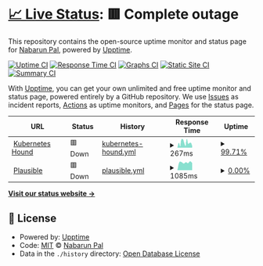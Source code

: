 # [📈 Live Status](https://www.nabarun.in): <!--live status--> **🟥 Complete outage**

This repository contains the open-source uptime monitor and status page for [Nabarun Pal](https://nabarun.dev), powered by [Upptime](https://github.com/upptime/upptime).

[![Uptime CI](https://github.com/palnabarun/status/workflows/Uptime%20CI/badge.svg)](https://github.com/palnabarun/status/actions?query=workflow%3A%22Uptime+CI%22)
[![Response Time CI](https://github.com/palnabarun/status/workflows/Response%20Time%20CI/badge.svg)](https://github.com/palnabarun/status/actions?query=workflow%3A%22Response+Time+CI%22)
[![Graphs CI](https://github.com/palnabarun/status/workflows/Graphs%20CI/badge.svg)](https://github.com/palnabarun/status/actions?query=workflow%3A%22Graphs+CI%22)
[![Static Site CI](https://github.com/palnabarun/status/workflows/Static%20Site%20CI/badge.svg)](https://github.com/palnabarun/status/actions?query=workflow%3A%22Static+Site+CI%22)
[![Summary CI](https://github.com/palnabarun/status/workflows/Summary%20CI/badge.svg)](https://github.com/palnabarun/status/actions?query=workflow%3A%22Summary+CI%22)

With [Upptime](https://upptime.js.org), you can get your own unlimited and free uptime monitor and status page, powered entirely by a GitHub repository. We use [Issues](https://github.com/palnabarun/status/issues) as incident reports, [Actions](https://github.com/palnabarun/status/actions) as uptime monitors, and [Pages](https://www.nabarun.in) for the status page.

<!--start: status pages-->
<!-- This summary is generated by Upptime (https://github.com/upptime/upptime) -->
<!-- Do not edit this manually, your changes will be overwritten -->
<!-- prettier-ignore -->
| URL | Status | History | Response Time | Uptime |
| --- | ------ | ------- | ------------- | ------ |
| <img alt="" src="https://icons.duckduckgo.com/ip3/cs.k8s.io.ico" height="13"> [Kubernetes Hound](https://cs.k8s.io) | 🟥 Down | [kubernetes-hound.yml](https://github.com/palnabarun/status/commits/HEAD/history/kubernetes-hound.yml) | <details><summary><img alt="Response time graph" src="./graphs/kubernetes-hound/response-time-week.png" height="20"> 267ms</summary><br><a href="https://status.nabarun.top/history/kubernetes-hound"><img alt="Response time 229" src="https://img.shields.io/endpoint?url=https%3A%2F%2Fraw.githubusercontent.com%2Fpalnabarun%2Fstatus%2FHEAD%2Fapi%2Fkubernetes-hound%2Fresponse-time.json"></a><br><a href="https://status.nabarun.top/history/kubernetes-hound"><img alt="24-hour response time 183" src="https://img.shields.io/endpoint?url=https%3A%2F%2Fraw.githubusercontent.com%2Fpalnabarun%2Fstatus%2FHEAD%2Fapi%2Fkubernetes-hound%2Fresponse-time-day.json"></a><br><a href="https://status.nabarun.top/history/kubernetes-hound"><img alt="7-day response time 267" src="https://img.shields.io/endpoint?url=https%3A%2F%2Fraw.githubusercontent.com%2Fpalnabarun%2Fstatus%2FHEAD%2Fapi%2Fkubernetes-hound%2Fresponse-time-week.json"></a><br><a href="https://status.nabarun.top/history/kubernetes-hound"><img alt="30-day response time 219" src="https://img.shields.io/endpoint?url=https%3A%2F%2Fraw.githubusercontent.com%2Fpalnabarun%2Fstatus%2FHEAD%2Fapi%2Fkubernetes-hound%2Fresponse-time-month.json"></a><br><a href="https://status.nabarun.top/history/kubernetes-hound"><img alt="1-year response time 229" src="https://img.shields.io/endpoint?url=https%3A%2F%2Fraw.githubusercontent.com%2Fpalnabarun%2Fstatus%2FHEAD%2Fapi%2Fkubernetes-hound%2Fresponse-time-year.json"></a></details> | <details><summary><a href="https://status.nabarun.top/history/kubernetes-hound">99.71%</a></summary><a href="https://status.nabarun.top/history/kubernetes-hound"><img alt="All-time uptime 98.65%" src="https://img.shields.io/endpoint?url=https%3A%2F%2Fraw.githubusercontent.com%2Fpalnabarun%2Fstatus%2FHEAD%2Fapi%2Fkubernetes-hound%2Fuptime.json"></a><br><a href="https://status.nabarun.top/history/kubernetes-hound"><img alt="24-hour uptime 98.00%" src="https://img.shields.io/endpoint?url=https%3A%2F%2Fraw.githubusercontent.com%2Fpalnabarun%2Fstatus%2FHEAD%2Fapi%2Fkubernetes-hound%2Fuptime-day.json"></a><br><a href="https://status.nabarun.top/history/kubernetes-hound"><img alt="7-day uptime 99.71%" src="https://img.shields.io/endpoint?url=https%3A%2F%2Fraw.githubusercontent.com%2Fpalnabarun%2Fstatus%2FHEAD%2Fapi%2Fkubernetes-hound%2Fuptime-week.json"></a><br><a href="https://status.nabarun.top/history/kubernetes-hound"><img alt="30-day uptime 99.93%" src="https://img.shields.io/endpoint?url=https%3A%2F%2Fraw.githubusercontent.com%2Fpalnabarun%2Fstatus%2FHEAD%2Fapi%2Fkubernetes-hound%2Fuptime-month.json"></a><br><a href="https://status.nabarun.top/history/kubernetes-hound"><img alt="1-year uptime 98.65%" src="https://img.shields.io/endpoint?url=https%3A%2F%2Fraw.githubusercontent.com%2Fpalnabarun%2Fstatus%2FHEAD%2Fapi%2Fkubernetes-hound%2Fuptime-year.json"></a></details>
| <img alt="" src="https://icons.duckduckgo.com/ip3/paa.nabarun.dev.ico" height="13"> [Plausible](https://paa.nabarun.dev) | 🟥 Down | [plausible.yml](https://github.com/palnabarun/status/commits/HEAD/history/plausible.yml) | <details><summary><img alt="Response time graph" src="./graphs/plausible/response-time-week.png" height="20"> 1085ms</summary><br><a href="https://status.nabarun.top/history/plausible"><img alt="Response time 1206" src="https://img.shields.io/endpoint?url=https%3A%2F%2Fraw.githubusercontent.com%2Fpalnabarun%2Fstatus%2FHEAD%2Fapi%2Fplausible%2Fresponse-time.json"></a><br><a href="https://status.nabarun.top/history/plausible"><img alt="24-hour response time 1017" src="https://img.shields.io/endpoint?url=https%3A%2F%2Fraw.githubusercontent.com%2Fpalnabarun%2Fstatus%2FHEAD%2Fapi%2Fplausible%2Fresponse-time-day.json"></a><br><a href="https://status.nabarun.top/history/plausible"><img alt="7-day response time 1085" src="https://img.shields.io/endpoint?url=https%3A%2F%2Fraw.githubusercontent.com%2Fpalnabarun%2Fstatus%2FHEAD%2Fapi%2Fplausible%2Fresponse-time-week.json"></a><br><a href="https://status.nabarun.top/history/plausible"><img alt="30-day response time 1122" src="https://img.shields.io/endpoint?url=https%3A%2F%2Fraw.githubusercontent.com%2Fpalnabarun%2Fstatus%2FHEAD%2Fapi%2Fplausible%2Fresponse-time-month.json"></a><br><a href="https://status.nabarun.top/history/plausible"><img alt="1-year response time 1206" src="https://img.shields.io/endpoint?url=https%3A%2F%2Fraw.githubusercontent.com%2Fpalnabarun%2Fstatus%2FHEAD%2Fapi%2Fplausible%2Fresponse-time-year.json"></a></details> | <details><summary><a href="https://status.nabarun.top/history/plausible">0.00%</a></summary><a href="https://status.nabarun.top/history/plausible"><img alt="All-time uptime 0.00%" src="https://img.shields.io/endpoint?url=https%3A%2F%2Fraw.githubusercontent.com%2Fpalnabarun%2Fstatus%2FHEAD%2Fapi%2Fplausible%2Fuptime.json"></a><br><a href="https://status.nabarun.top/history/plausible"><img alt="24-hour uptime 0.00%" src="https://img.shields.io/endpoint?url=https%3A%2F%2Fraw.githubusercontent.com%2Fpalnabarun%2Fstatus%2FHEAD%2Fapi%2Fplausible%2Fuptime-day.json"></a><br><a href="https://status.nabarun.top/history/plausible"><img alt="7-day uptime 0.00%" src="https://img.shields.io/endpoint?url=https%3A%2F%2Fraw.githubusercontent.com%2Fpalnabarun%2Fstatus%2FHEAD%2Fapi%2Fplausible%2Fuptime-week.json"></a><br><a href="https://status.nabarun.top/history/plausible"><img alt="30-day uptime 0.00%" src="https://img.shields.io/endpoint?url=https%3A%2F%2Fraw.githubusercontent.com%2Fpalnabarun%2Fstatus%2FHEAD%2Fapi%2Fplausible%2Fuptime-month.json"></a><br><a href="https://status.nabarun.top/history/plausible"><img alt="1-year uptime 0.00%" src="https://img.shields.io/endpoint?url=https%3A%2F%2Fraw.githubusercontent.com%2Fpalnabarun%2Fstatus%2FHEAD%2Fapi%2Fplausible%2Fuptime-year.json"></a></details>

<!--end: status pages-->

[**Visit our status website →**](https://www.nabarun.in)

## 📄 License

- Powered by: [Upptime](https://github.com/upptime/upptime)
- Code: [MIT](./LICENSE) © [Nabarun Pal](https://nabarun.dev)
- Data in the `./history` directory: [Open Database License](https://opendatacommons.org/licenses/odbl/1-0/)
